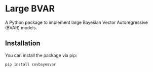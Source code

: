 # Large BVAR

A Python package to implement large Bayesian Vector Autoregressive (BVAR) models.

## Installation

You can install the package via pip:

```bash
pip install covbayesvar
